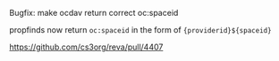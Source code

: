 Bugfix: make ocdav return correct oc:spaceid

propfinds now return `oc:spaceid` in the form of `{providerid}${spaceid}`

https://github.com/cs3org/reva/pull/4407
